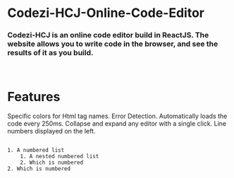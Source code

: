 # Codezi-HCJ-Online-Code-Editor

### Codezi-HCJ is an online code editor build in ReactJS. The website allows you to write code in the browser, and see the results of it as you build. 

<br>

# Features 
Specific colors for Html tag names.
Error Detection.
Automatically loads the code every 250ms.
Collapse and expand any editor with a single click.
Line numbers displayed on the left.


~~~

1. A numbered list
    1. A nested numbered list
    2. Which is numbered
2. Which is numbered

~~~
